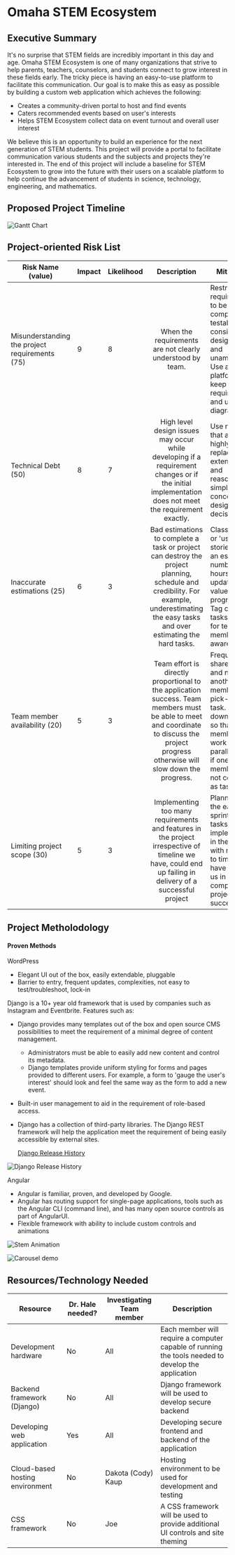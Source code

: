 # Omaha STEM Ecosystem

## Executive Summary

It's no surprise that STEM fields are incredibly important in this day and age.
Omaha STEM Ecosystem is one of many organizations that strive to help parents,
teachers, counselors, and students connect to grow interest in these fields
early. The tricky piece is having an easy-to-use platform to facilitate this
communication. Our goal is to make this as easy as possible by building a
custom web application which achieves the following:

* Creates a community-driven portal to host and find events
* Caters recommended events based on user's interests
* Helps STEM Ecosystem collect data on event turnout and overall user interest

We believe this is an opportunity to build an experience for the next
generation of STEM students. This project will provide a portal to facilitate
communication various students and the subjects and projects they're interested
in. The end of this project will include a baseline for STEM Ecosystem to grow
into the future with their users on a scalable platform to help continue the
advancement of students in science, technology, engineering, and mathematics.

## Proposed Project Timeline

![Gantt Chart](pics/Gantt_Chart.png "")


## Project-oriented Risk List

| Risk Name (value) | Impact | Likelihood | Description | Mitigation |
|-------------------------------------------------------|--------|------------|:---------------------------------------------------------------------------------------------------------------------------------------:|-----------------------------------------------------------------------------------------------------------------------------------------|
| Misunderstanding the project requirements (75) | 9 | 8 | When the requirements are not clearly understood by team. | Restrict requirements to be complete, testable, consistent, design free and unambiguous.  Use a formal platform to keep requirements and use-case diagrams. |
| Technical Debt  (50)        | 8 | 7 | High level design issues may occur while developing if a requirement changes or if the initial implementation does not meet the requirement exactly. | Use methods that are highly replaceable, extendable and reasonably simple, share concerns for design decisions. |
| Inaccurate estimations (25) | 6 | 3 | Bad estimations to complete a task or project can destroy the project planning, schedule and credibility. For example, underestimating the easy tasks and over estimating the hard tasks. | Classify tasks or 'user-stories' with an estimated number of hours and update the value as work progresses. Tag certain tasks as such for team-member awareness. |
| Team member availability (20) | 5 | 3 | Team effort is directly proportional to the application success. Team members must be able to meet and coordinate to discuss the project progress otherwise will slow down the progress. | Frequently share work and notes so another team member can pick-up a task. Break down sprints so that team-members can work in parallel even if one team-member does not complete as task. |
| Limiting project scope (30) | 5 | 3 | Implementing too many requirements and features in the project irrespective of timeline we have, could end up failing in delivery of a successful project | Planning of the each sprint and tasks to be implemented in the sprint with respect to time we have will help us in the completion of project successfully. |

## Project Metholodology

#### Proven Methods 

WordPress 

* Elegant UI out of the box, easily extendable, pluggable
* Barrier to entry, frequent updates, complexities, not easy to test/troubleshoot, lock-in

Django is a 10+ year old framework that is used by companies such as Instagram and Eventbrite. Features such as:

* Django provides many templates out of the box and open source CMS possibilities to meet the requirement of a minimal degree of content management. 

  * Administrators must be able to easily add new content and control its metadata. 
  * Django templates provide uniform styling for forms and pages provided to different users. For example, a form to 'gauge the user's interest' should look and feel the same way as the form to add a new event.

* Built-in user management to aid in the requirement of role-based access. 

* Django has a collection of third-party libraries. The Django REST framework will help the application meet the requirement of being easily accessible by external sites.

  <u>Django Release History</u>

![Django Release History](pics/Django_Release_History.PNG "")

Angular

* Angular is familiar, proven, and developed by Google.
* Angular has routing support for single-page applications, tools such as the Angular CLI (command line), and has many open source controls as part of AngularUI.
* Flexible framework with ability to include custom controls and animations

![Stem Animation](pics/Cube_animation.gif)

![Carousel demo](pics/Carousel_animation.gif)

## Resources/Technology Needed

|Resource  | Dr. Hale needed? | Investigating Team member | Description |
|-------------------|---------|---------------------------|-------------|
|Development hardware| No | All | Each member will require a computer capable of running the tools needed to develop the application |
|Backend framework (Django) | No | All | Django framework will be used to develop secure backend |
|Developing web application | Yes | All | Developing secure frontend and backend of the application |
|Cloud-based hosting environment| No | Dakota (Cody) Kaup | Hosting environment to be used for development and testing |
|CSS framework | No | Joe | A CSS framework will be used to provide additional UI controls and site theming |
